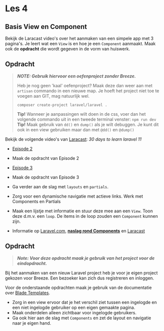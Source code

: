 # Les 4

## Basis View en Component

Bekijk de Laracast video's over het aanmaken van een simpele app met 3 pagina's. Je leert 
wat een `View` is en hoe je een `Component` aanmaakt. Maak ook de **opdracht** die wordt
gegeven in de vorm van huiswerk.

## Opdracht

> **_NOTE: Gebruik hiervoor een oefenproject zonder Breeze._**
>
> Heb je nog geen 'kaal' oefenproject? Maak deze dan weer aan met `artisan` commando in een nieuwe map. Je hoeft het project niet toe te voegen aan GIT, mag natuurlijk wel.
>
> ```composer create-project laravel/laravel .```
> 
> **Tip!** Wanneer je aanpassingen wilt doen in de css, voer dan het volgende commando uit in een tweede terminal venster: `npm run dev`
> **Tip!** Maak gebruik van `dd()` en `dump()` als je wilt debuggen. Je kunt dit ook in een view gebruiken maar dan met `@dd()` en `@dump()`

Bekijk de volgende video's van [Laracast](https://laracasts.com/): _30 days to learn laravel 11_ 
- [Episode 2](https://laracasts.com/series/30-days-to-learn-laravel-11/episodes/2)
- Maak de opdracht van Episode 2
- [Episode 3](https://laracasts.com/series/30-days-to-learn-laravel-11/episodes/3)
- Maak de opdracht van Episode 3

- Ga verder aan de slag met `layouts` en `partials`. 
- Zorg voor een dynamische navigatie met actieve links. Werk met Components en Partials
- Maak een lijstje met informatie en stuur deze mee aan een `View`. Toon deze d.m.v. een `loop`. De items in de loop zouden een `Component` kunnen zijn.
- Informatie op [Laravel.com](https://laravel.com/docs/11.x), [**naslag rond Components**](components.md) en [Laracast](https://laracasts.com/series/30-days-to-learn-laravel-11/)
  


## Opdracht

> **_Note: Voor deze opdracht maak je gebruik van het project voor de eindopdracht._**

Bij het aanmaken van een nieuw Laravel project heb je voor je eigen project gekozen voor Breeze. Een bezoeker kan zich 
dus registreren en inloggen. 

Voor de onderstaande opdrachten maak je gebruik van de documentatie over [Blade Templates](https://laravel.com/docs/11.x/blade).
- Zorg in een view ervoor dat je het verschil ziet tussen een ingelogde en een niet ingelogde gebruiker op een eigen gemaakte pagina. 
- Maak onderdelen alleen zichtbaar voor ingelogde gebruikers.
- Ga ook hier aan de slag met `Components` en zet de layout en navigatie naar je eigen hand.



